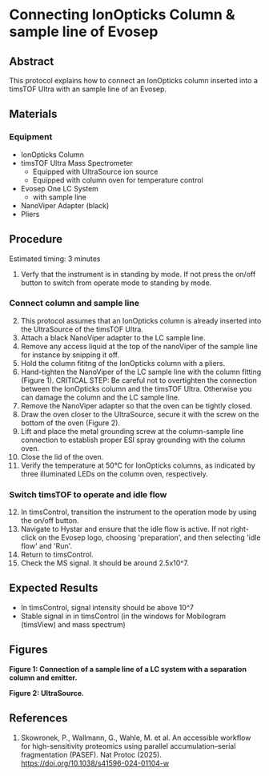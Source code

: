 # Connecting IonOpticks Column & sample line of Evosep

## Abstract
This protocol explains how to connect an IonOpticks column inserted into a timsTOF Ultra with an sample line of an Evosep.

## Materials

### Equipment
- IonOpticks Column
- timsTOF Ultra Mass Spectrometer
  - Equipped with UltraSource ion source
  - Equipped with column oven for temperature control
- Evosep One LC System
  - with sample line
- NanoViper Adapter (black)
- Pliers

## Procedure
Estimated timing: 3 minutes

1. Verfy that the instrument is in standing by mode. If not press the on/off button to switch from operate mode to standing by mode.

### Connect column and sample line
2. This protocol assumes that an IonOpticks column is already inserted into the UltraSource of the timsTOF Ultra.
3. Attach a black NanoViper adapter to the LC sample line.
4. Remove any access liquid at the top of the nanoViper of the sample line for instance by snipping it off.
5. Hold the column fititng of the IonOpticks column with a pliers.
6. Hand-tighten the NanoViper of the LC sample line with the column fitting (Figure 1).
   CRITICAL STEP: Be careful not to overtighten the connection between the IonOpticks column and the timsTOF Ultra. Otherwise you can damage the column and the LC sample line.
7. Remove the NanoViper adapter so that the oven can be tightly closed.
8. Draw the oven closer to the UltraSource, secure it with the screw on the bottom of the oven (Figure 2).
9. Lift and place the metal grounding screw at the column-sample line connection to establish proper ESI spray grounding with the column oven.
10. Close the lid of the oven.
11. Verify the temperature at 50°C for IonOpticks columns, as indicated by three illuminated LEDs on the column oven, respectively.

### Switch timsTOF to operate and idle flow
12. In timsControl, transition the instrument to the operation mode by using the on/off button.
13. Navigate to Hystar and ensure that the idle flow is active. If not right-click on the Evosep logo, choosing 'preparation', and then selecting 'idle flow' and 'Run'.
14. Return to timsControl.
15. Check the MS signal. It should be around 2.5x10^7.

## Expected Results
- In timsControl, signal intensity should be above 10^7
- Stable signal in in timsControl (in the windows for Mobilogram (timsView) and mass spectrum)

## Figures
**Figure 1: Connection of a sample line of a LC system with a separation column and emitter.**

**Figure 2: UltraSource.**


## References
1. Skowronek, P., Wallmann, G., Wahle, M. et al. An accessible workflow for high-sensitivity proteomics using parallel accumulation–serial fragmentation (PASEF). Nat Protoc (2025). https://doi.org/10.1038/s41596-024-01104-w
